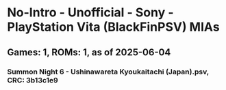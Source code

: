 # No-Intro - Unofficial - Sony - PlayStation Vita (BlackFinPSV) MIAs
## Games: 1, ROMs: 1, as of 2025-06-04

### Summon Night 6 - Ushinawareta Kyoukaitachi (Japan).psv, CRC: 3b13c1e9
